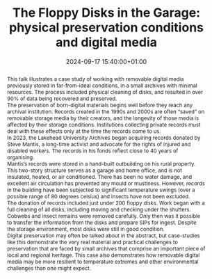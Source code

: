---
abstract: "This talk illustrates a case study of working with removable digital media
  previously stored in far-from-ideal conditions, in a small archives with minimal
  resources. The process included physical cleaning of disks, and resulted in over
  90% of data being recovered and preserved. \n\nThe preservation of born-digital
  materials begins well before they reach any archival institution. Records created
  in the 1990s and 2000s are often “saved” on removable storage media by their creators,
  and the longevity of those media is affected by their storage conditions. Institutions
  collecting private records must deal with these effects only at the time the records
  come to us.\n\nIn 2023, the Lakehead University Archives began acquiring records
  donated by Steve Mantis, a long-time activist and advocate for the rights of injured
  and disabled workers. The records in his fonds reflect close to 40 years of organising.
  \n\nMantis’s records were stored in a hand-built outbuilding on his rural property.
  This two-story structure serves as a garage and home office, and is not insulated,
  heated, or air conditioned. There has been no water damage, and excellent air circulation
  has prevented any mould or mustiness. However, records in the building have been
  subjected to significant temperature swings (over a possible range of 80 degrees
  celsius) and insects have not been excluded.\n\nThe donation of records included
  just under 200 floppy disks. Work began with a full cleaning of all disks, including
  moving and checking under the shutters. Cobwebs and insect remains were removed
  carefully. Only then was it possible to transfer the information from the disks
  and prepare SIPs for ingest. Despite the storage environment, most disks were still
  in good condition. \n\nDigital preservation may often be talked about in the abstract,
  but case-studies like this demonstrate the very real material and practical challenges
  to preservation that are faced by small archives that comprise an important piece
  of local and regional heritage. This case also demonstrates how removable digital
  media may be more resilient to temperature extremes and other environmental challenges
  than one might expect."
creators:
- Sara Janes
date: 2024-09-17 15:40:00+01:00
document_url: https://zenodo.org/records/13737775
grand_parent: iPRES
institutions: []
keywords:
- approaches to preservation
- start 2 preserve
landing_page_url: https://zenodo.org/records/13737775
language: eng
layout: publication
license: Creative Commons Attribution 4.0 (CC-BY-4.0)
notes_url: https://docs.google.com/document/d/1RnqtK66DuBgEZBSuTMC7aU8i32AMZQUp5X-Qi1AQdNg/edit#heading=h.aar4tupij1po
parent: iPRES 2024
publication_type: lightning talk
size: null
slides_url: https://zenodo.org/records/13737775
source_name: iPRES
stream_url: https://www.archief.vlaanderen.be/archief/records/dossiers/5acb210228ce4315ae650812d056a482329eb83ed2dc42398a51505dc153be81/documents/e14395c2e38544b884534e3ad374a2f5eb92a4bb791941e1ba0222a6c969343c
title: 'The Floppy Disks in the Garage: physical preservation conditions and digital
  media'
year: 2024
---